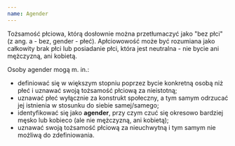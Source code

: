 ```yaml
---
name: Agender
---
```

Tożsamość płciowa, którą dosłownie można przetłumaczyć jako "bez płci" (z ang. a - bez, gender - płeć). Apłciowowość może być rozumiana jako całkowity brak płci lub posiadanie płci, która jest neutralna - nie bycie ani mężczyzną, ani kobietą.

Osoby agender mogą m. in.:

- definiować się w większym stopniu poprzez bycie konkretną osobą niż płeć i uznawać swoją tożsamość płciową za nieistotną;
- uznawać płeć wyłącznie za konstrukt społeczny, a tym samym odrzucać jej istnienia w stosunku do siebie samej/samego;
- identyfikować się jako **agender**, przy czym czuć się okresowo bardziej męsko lub kobieco (ale nie mężczyzną, ani kobietą);
- uznawać swoją tożsamość płciową za nieuchwytną i tym samym nie możliwą do zdefiniowania.